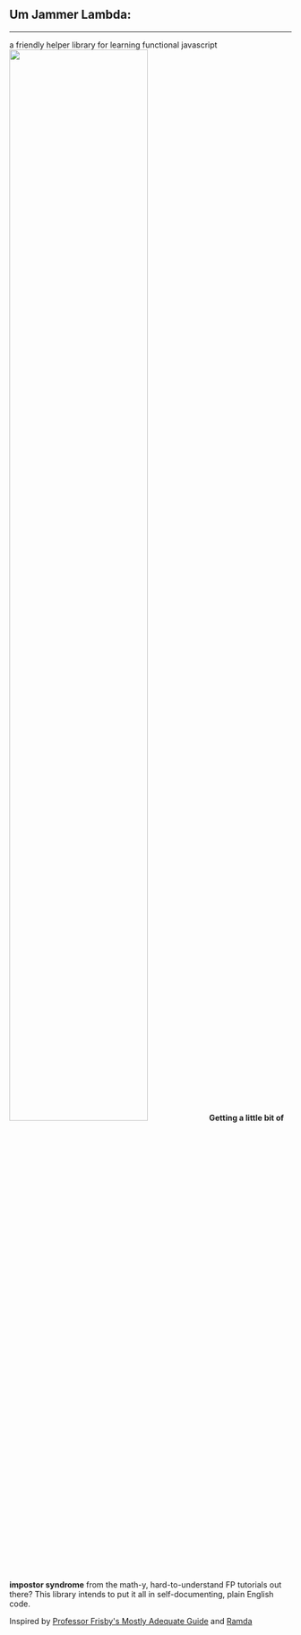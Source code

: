 ## Um Jammer Lambda:
---
a friendly helper library for learning functional javascript
<img src="http://68.media.tumblr.com/09a44dd995c7e821d4280aa413596281/tumblr_o1mvw38Bra1qzjum8o1_1280.png" width="70%">
**Getting a little bit of impostor syndrome** from the math-y, hard-to-understand FP tutorials out there? This library intends to put it all in self-documenting, plain English code.

Inspired by [Professor Frisby's Mostly Adequate Guide](https://drboolean.gitbooks.io/mostly-adequate-guide/content/) and [Ramda](http://ramdajs.com)
